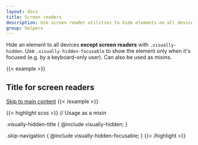 ```yaml
---
layout: docs
title: Screen readers
description: Use screen reader utilities to hide elements on all devices except screen readers.
group: helpers
---
```


Hide an element to all devices **except screen readers** with `.visually-hidden`. Use `.visually-hidden-focusable` to show the element only when it's focused (e.g. by a keyboard-only user). Can also be used as mixins.

{{< example >}}
<h2 class="visually-hidden">Title for screen readers</h2>
<a class="visually-hidden-focusable" href="#content">Skip to main content</a>
{{< /example >}}

{{< highlight scss >}}
// Usage as a mixin

.visually-hidden-title {
  @include visually-hidden;
}

.skip-navigation {
  @include visually-hidden-focusable;
}
{{< /highlight >}}
